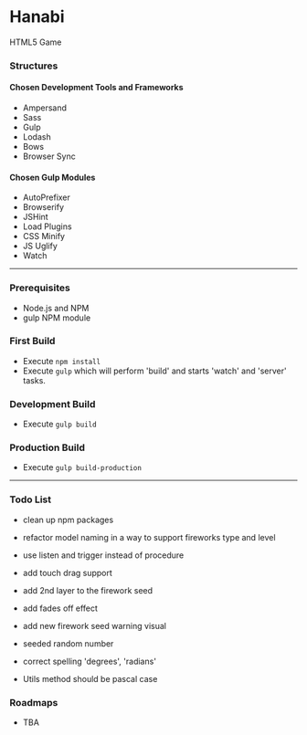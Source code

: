 
# Hanabi
HTML5 Game

### Structures

#### Chosen Development Tools and Frameworks
* Ampersand
* Sass
* Gulp
* Lodash
* Bows
* Browser Sync

#### Chosen Gulp Modules
* AutoPrefixer
* Browserify
* JSHint
* Load Plugins
* CSS Minify
* JS Uglify
* Watch

---

### Prerequisites
* Node.js and NPM
* gulp NPM module


### First Build
* Execute `npm install`
* Execute `gulp` which will perform 'build' and starts 'watch' and 'server' tasks.


### Development Build
* Execute `gulp build`

### Production Build
* Execute `gulp build-production`

---

### Todo List
* clean up npm packages
* refactor model naming in a way to support fireworks type and level
* use listen and trigger instead of procedure

* add touch drag support

* add 2nd layer to the firework seed
* add fades off effect
* add new firework seed warning visual
* seeded random number

* correct spelling 'degrees', 'radians'
* Utils method should be pascal case

### Roadmaps
* TBA

